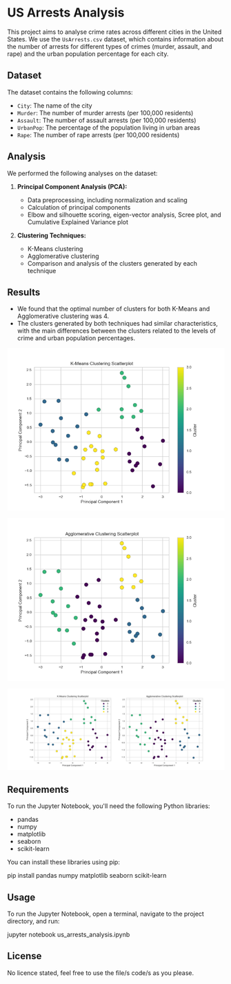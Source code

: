 # US Arrests Analysis

This project aims to analyse crime rates across different cities in the United States. We use the `UsArrests.csv` dataset, which contains information about the number of arrests for different types of crimes (murder, assault, and rape) and the urban population percentage for each city.

## Dataset

The dataset contains the following columns:

- `City`: The name of the city
- `Murder`: The number of murder arrests (per 100,000 residents)
- `Assault`: The number of assault arrests (per 100,000 residents)
- `UrbanPop`: The percentage of the population living in urban areas
- `Rape`: The number of rape arrests (per 100,000 residents)

## Analysis

We performed the following analyses on the dataset:

1. **Principal Component Analysis (PCA):**
   - Data preprocessing, including normalization and scaling
   - Calculation of principal components
   - Elbow and silhouette scoring, eigen-vector analysis, Scree plot, and Cumulative Explained Variance plot

2. **Clustering Techniques:**
   - K-Means clustering
   - Agglomerative clustering
   - Comparison and analysis of the clusters generated by each technique

## Results

- We found that the optimal number of clusters for both K-Means and Agglomerative clustering was 4.
- The clusters generated by both techniques had similar characteristics, with the main differences between the clusters related to the levels of crime and urban population percentages.

![K-Means Clustering Scatterplot](images/kmeans_scatterplot.png)

![Agglomerative Clustering Scatterplot](images/agg_scatterplot.png)

![K-Means and Agglomerative Clustering Scatterplot side-by-side](images/clustering_scatterplots.png)

## Requirements

To run the Jupyter Notebook, you'll need the following Python libraries:

- pandas
- numpy
- matplotlib
- seaborn
- scikit-learn

You can install these libraries using pip:

pip install pandas numpy matplotlib seaborn scikit-learn

## Usage

To run the Jupyter Notebook, open a terminal, navigate to the project directory, and run:

jupyter notebook us_arrests_analysis.ipynb

## License

No licence stated, feel free to use the file/s code/s as you please.
